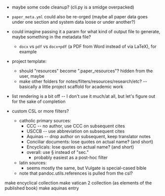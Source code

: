* maybe some code cleanup? (cli.py is a smidge overpacked)
* `paper_meta.yml` could also be re-orged (maybe all paper data goes under one section and system data loose or under another?)
* could imagine passing it a param for what kind of output file to generate, maybe something in the metadata file? 
    - `docx` vs `pdf` vs `docx+pdf` (a PDF from Word instead of via LaTeX), for example
* project template:
    - should "resources" become ".paper_resources"? hidden from the user, maybe
    - make other folders for notes/filters/resources/research/etc? -- basically a little project scaffold for academic work
* list rendering is a bit off -- I don't use it much/at all, but let's figure out for the sake of completion

* custom CSL or more filters? 
    - catholic primary sources:
        - CCC -- no author, use CCC on subsequent cites
        - USCCB -- use abbreviation on subsequent cites
        - Aquinas -- drop author on subsequent, keep translator notes
        - Conciliar documents: lose quotes on actual name? (and short)
        - Encyclicals: lose quotes on actual name? (and short)
        - overall: use § instead of "sec."
            - probably easiest as a post-hoc filter
    - latin sources:
        - seems mostly the same, but Vulgate is special-cased bible
    
    * note that pandoc.utils.references is pulled from the csl?


make encyclical collection
make vatican 2 collection (as elements of the published book)
make aquinas entry
